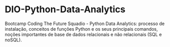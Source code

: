 # DIO-Python-Data-Analytics
Bootcamp Coding The Future Squadio - Python Data Analytics: processo de instalação, conceitos de funções Python e os seus principais comandos, noções importantes de base de dados relacionais e não relacionais (SQL e noSQL).
